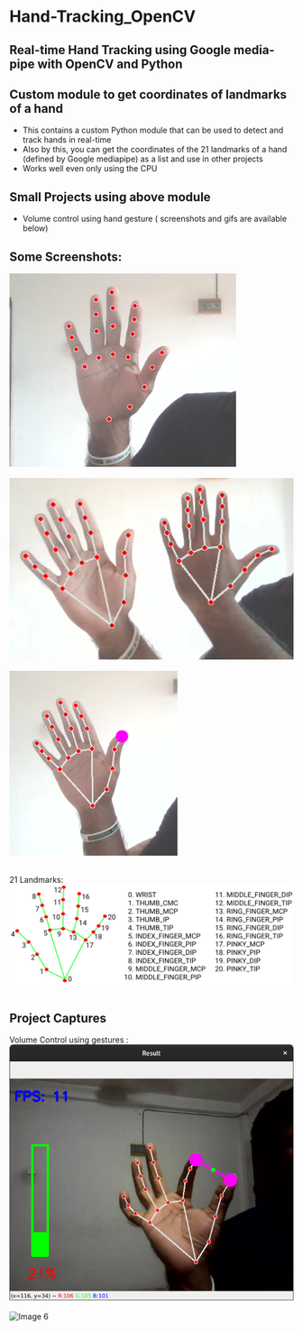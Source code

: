 # Hand-Tracking_OpenCV

## Real-time Hand Tracking using Google media-pipe with OpenCV and Python
## Custom module to get coordinates of landmarks of a hand


- This contains a custom Python module that can be used to detect and track hands in real-time<br>
- Also by this, you can get the coordinates of the 21 landmarks of a hand (defined by Google mediapipe) as a list and use in other projects <br>
- Works well even only using the CPU

## Small Projects using above module
- Volume control using hand gesture ( screenshots and gifs are available below) 


## Some Screenshots: <br>
![Image 1](./ScreenShots/01.png)
<br><br>
![Image 2](./ScreenShots/02.png)
<br><br>
![Image 3](./ScreenShots/03.png)
<br><br>

21 Landmarks:<br>
![Image 4](./hand_landmarks.png)
<br><br>

## Project Captures
Volume Control using gestures : <br>
![Image 5](./ScreenShots/04.png)
<br><br>
![Image 6](./ScreenShots/gestureVolume.gif)
